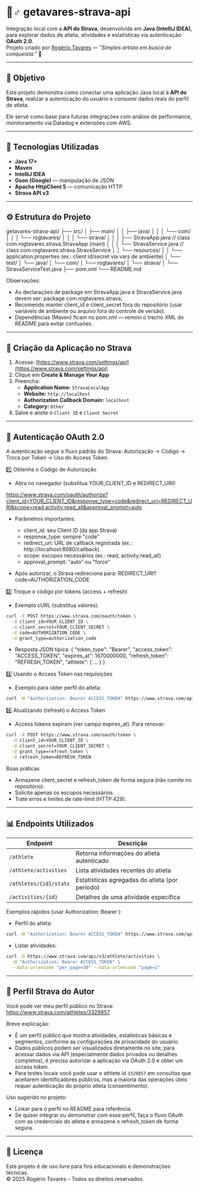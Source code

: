 # 🏃♂️ getavares-strava-api

Integração local com a **API do Strava**, desenvolvida em **Java (IntelliJ IDEA)**, para explorar dados de atleta, atividades e estatísticas via autenticação **OAuth 2.0**.  
Projeto criado por [Rogério Tavares](https://github.com/rogtavares) — *"Simples artista em busca de conqueista."* 🎨

---

## 🚀 Objetivo
Este projeto demonstra como conectar uma aplicação Java local à **API do Strava**, realizar a autenticação do usuário e consumir dados reais do perfil de atleta.

Ele serve como base para futuras integrações com análise de performance, monitoramento via Datadog e extensões com AWS.

---

## 🧩 Tecnologias Utilizadas
- **Java 17+**
- **Maven**
- **IntelliJ IDEA**
- **Gson (Google)** — manipulação de JSON  
- **Apache HttpClient 5** — comunicação HTTP  
- **Strava API v3**

---

## ⚙️ Estrutura do Projeto

getavares-strava-api/
├── src/
│   ├── main/
│   │   ├── java/
│   │   │   └── com/
│   │   │       └── rogtavares/
│   │   │           └── strava/
│   │   │               ├── StravaApp.java       // class com.rogtavares.strava.StravaApp (main)
│   │   │               └── StravaService.java   // class com.rogtavares.strava.StravaService
│   │   └── resources/
│   │       └── application.properties (ex.: client id/secret via vars de ambiente)
│   └── test/
│       └── java/
│           └── com/
│               └── rogtavares/
│                   └── strava/
│                       └── StravaServiceTest.java
├── pom.xml
└── README.md

Observações:
- As declarações de package em StravaApp.java e StravaService.java devem ser: package com.rogtavares.strava;
- Recomendo manter client_id e client_secret fora do repositório (usar variáveis de ambiente ou arquivo fora do controle de versão).
- Dependências (Maven) ficam no pom.xml — removi o trecho XML do README para evitar confusões.

---

## 🔑 Criação da Aplicação no Strava

1. Acesse: [https://www.strava.com/settings/api](https://www.strava.com/settings/api)  
2. Clique em **Create & Manage Your App**
3. Preencha:
   - **Application Name:** `StravaLocalApp`
   - **Website:** `http://localhost`
   - **Authorization Callback Domain:** `localhost`
   - **Category:** `Other`
4. Salve e anote o `Client ID` e `Client Secret`

---

## 🔐 Autenticação OAuth 2.0

A autenticação segue o fluxo padrão do Strava: Autorização → Código → Troca por Token → Uso do Access Token.

1️⃣ Obtenha o Código de Autorização  
- Abra no navegador (substitua YOUR_CLIENT_ID e REDIRECT_URI):

https://www.strava.com/oauth/authorize?client_id=YOUR_CLIENT_ID&response_type=code&redirect_uri=REDIRECT_URI&scope=read,activity:read_all&approval_prompt=auto

- Parâmetros importantes:
  - client_id: seu Client ID (da app Strava)
  - response_type: sempre "code"
  - redirect_uri: URL de callback registrada (ex.: http://localhost:8080/callback)
  - scope: escopos necessários (ex.: read, activity:read_all)
  - approval_prompt: "auto" ou "force"

- Após autorizar, o Strava redireciona para:
  REDIRECT_URI?code=AUTHORIZATION_CODE

2️⃣ Troque o código por tokens (access + refresh)  
- Exemplo cURL (substitua valores):
```bash
curl -X POST https://www.strava.com/oauth/token \
  -d client_id=YOUR_CLIENT_ID \
  -d client_secret=YOUR_CLIENT_SECRET \
  -d code=AUTHORIZATION_CODE \
  -d grant_type=authorization_code
```
- Resposta JSON típica:
{
  "token_type": "Bearer",
  "access_token": "ACCESS_TOKEN",
  "expires_at": 1670000000,
  "refresh_token": "REFRESH_TOKEN",
  "athlete": { ... }
}

3️⃣ Usando o Access Token nas requisições  
- Exemplo para obter perfil do atleta:
```bash
curl -H "Authorization: Bearer ACCESS_TOKEN" https://www.strava.com/api/v3/athlete
```

4️⃣ Atualizando (refresh) o Access Token  
- Access tokens expiram (ver campo expires_at). Para renovar:
```bash
curl -X POST https://www.strava.com/oauth/token \
  -d client_id=YOUR_CLIENT_ID \
  -d client_secret=YOUR_CLIENT_SECRET \
  -d grant_type=refresh_token \
  -d refresh_token=REFRESH_TOKEN
```

Boas práticas
- Armazene client_secret e refresh_token de forma segura (não comite no repositório).  
- Solicite apenas os escopos necessários.  
- Trate erros e limites de rate-limit (HTTP 429).  

---

## 📊 Endpoints Utilizados

| Endpoint               | Descrição                                 |
| ---------------------- | ----------------------------------------- |
| `/athlete`             | Retorna informações do atleta autenticado |
| `/athlete/activities`  | Lista atividades recentes do atleta       |
| `/athletes/{id}/stats` | Estatísticas agregadas do atleta (por período) |
| `/activities/{id}`     | Detalhes de uma atividade específica      |

Exemplos rápidos (usar Authorization: Bearer <token>):

- Perfil do atleta:
```bash
curl -H "Authorization: Bearer ACCESS_TOKEN" https://www.strava.com/api/v3/athlete
```

- Listar atividades:
```bash
curl -G https://www.strava.com/api/v3/athlete/activities \
  -H "Authorization: Bearer ACCESS_TOKEN" \
  --data-urlencode "per_page=30" --data-urlencode "page=1"
```

---

## 🔗 Perfil Strava do Autor

Você pode ver meu perfil público no Strava: https://www.strava.com/athletes/3329857

Breve explicação:
- É um perfil público que mostra atividades, estatísticas básicas e segmentos, conforme as configurações de privacidade do usuário.  
- Dados públicos podem ser visualizados diretamente no site; para acessar dados via API (especialmente dados privados ou detalhes completos), é preciso autorizar a aplicação via OAuth 2.0 e obter um access token.  
- Para testes locais você pode usar o athlete id `3329857` em consultas que aceitarem identificadores públicos, mas a maioria das operações úteis requer autenticação do próprio atleta (consentimento).

Uso sugerido no projeto:
- Linkar para o perfil no README para referência.  
- Se quiser integrar ou demonstrar com esse perfil, faça o fluxo OAuth com as credenciais do atleta e armazene o refresh_token de forma segura.

---

## 📄 Licença

Este projeto é de uso livre para fins educacionais e demonstrações técnicas.  
© 2025 Rogério Tavares – Todos os direitos reservados.